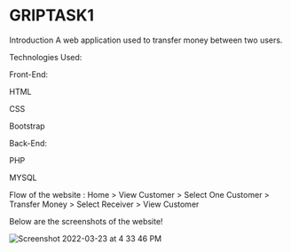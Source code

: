 # GRIPTASK1
Introduction
A web application used to transfer money between two users.

Technologies Used:

Front-End:

HTML

CSS

Bootstrap

Back-End:

PHP

MYSQL

Flow of the website :
Home > View Customer > Select One Customer > Transfer Money > Select Receiver > View Customer

Below are the screenshots of the website!


![Screenshot 2022-03-23 at 4 33 46 PM](https://user-images.githubusercontent.com/88900558/159726402-089b57a8-632b-42d6-9da8-a699ede74d86.png)
